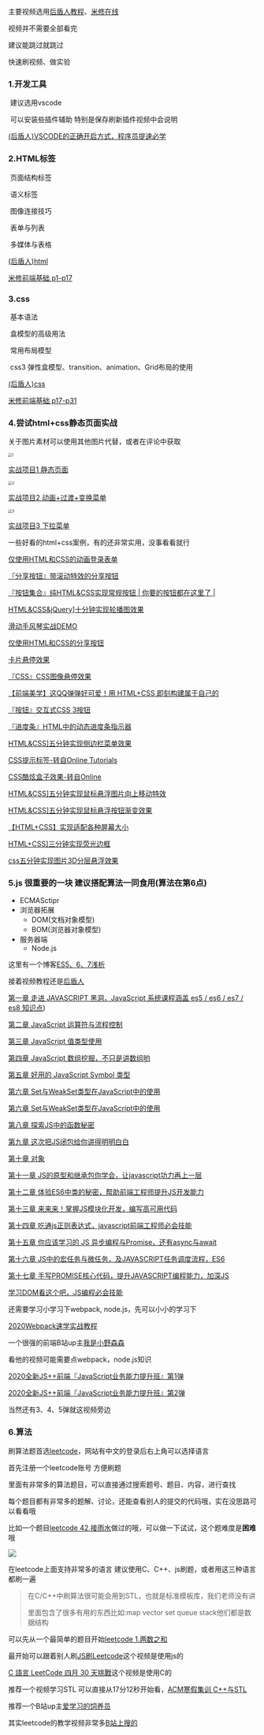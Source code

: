 

主要视频选用[后盾人教程](https://space.bilibili.com/282190994?from=search&seid=12608786908385243672)、[米修在线](https://space.bilibili.com/389008815?spm_id_from=333.788.b_765f7570696e666f.2)

视频并不需要全部看完

建议能跳过就跳过

快速刷视频、做实验

### 1.开发工具

​	建议选用vscode

​	可以安装些插件辅助 特别是保存刷新插件视频中会说明

[(后盾人)VSCODE的正确开启方式，程序员提速必学](https://www.bilibili.com/video/BV1V4411g7SR)



### 2.HTML标签

​	页面结构标签

​	语义标签

​	图像连接技巧

​	表单与列表

​	多媒体与表格

[(后盾人)html](https://space.bilibili.com/282190994/channel/detail?cid=95161)

[米修前端基础 p1-p17](https://www.bilibili.com/video/BV1nJ411R7Db)



### 3.css

​	基本语法

​	盒模型的高级用法

​	常用布局模型

​	css3 弹性盒模型、transition、animation、Grid布局的使用

[(后盾人)css](https://space.bilibili.com/282190994/channel/detail?cid=95160)

[米修前端基础 p17-p31](https://www.bilibili.com/video/BV1nJ411R7Db)





### 4.尝试html+css静态页面实战

关于图片素材可以使用其他图片代替，或者在评论中获取

<img src="./images/1.png" alt="1" style="zoom:50%;" />

[实战项目1 静态页面](https://www.bilibili.com/video/BV1oJ411j7M1)

<img src="./images/2.png" alt="2" style="zoom: 50%;" />

[实战项目2 动画+过渡+变换菜单](https://www.bilibili.com/video/BV12J411V7wq)






<img src="./images/3.png" alt="3" style="zoom:50%;" />

[实战项目3 下拉菜单](https://www.bilibili.com/video/BV13J41157GR)





一些好看的html+css案例，有的还非常实用，没事看看就行

[仅使用HTML和CSS的动画登录表单](https://www.bilibili.com/video/BV1KE411y7CZ)

[『分享按钮』带滚动特效的分享按钮](https://www.bilibili.com/video/BV14t411F7zt)

[『按钮集合』纯HTML&CSS实现常规按钮 | 你要的按钮都在这里了 |](https://www.bilibili.com/video/BV1Gt411P72u)

[HTML&CSS&jQuery\]十分钟实现轮播图效果](https://www.bilibili.com/video/BV114411A7fA)

[滑动手风琴实战DEMO](https://www.bilibili.com/video/BV117411r7pF)

[仅使用HTML和CSS的分享按钮](https://www.bilibili.com/video/BV1EJ411D77o)

[卡片悬停效果](https://www.bilibili.com/video/BV1dK4y1C7Vy)

[『CSS』CSS图像悬停效果](https://www.bilibili.com/video/BV1YJ411w7eW)

[【前端美学】这QQ弹弹好可爱！用 HTML+CSS 即刻构建属于自己的](https://www.bilibili.com/video/BV1Fk4y1R77R)

[『按钮』交互式CSS 3按钮](https://www.bilibili.com/video/BV14E411B7iL)

[『进度条』HTML中的动态进度条指示器](https://www.bilibili.com/video/BV1tE411B7FG)

[HTML&CSS\]五分钟实现侧边栏菜单效果](https://www.bilibili.com/video/BV19t411n7MZ)

[CSS提示标签-转自Online Tutorials](https://www.bilibili.com/video/BV1st41177Mq)

[CSS酷炫盒子效果-转自Online](https://www.bilibili.com/video/BV1ot411E7Bg)

[HTML&CSS\]五分钟实现鼠标悬浮图片向上移动特效](https://www.bilibili.com/video/BV1Yt41137qN)

[HTML&CSS\]五分钟实现鼠标悬浮按钮渐变效果](https://www.bilibili.com/video/BV184411F7s1)

[【HTML+CSS】实现适配各种屏幕大小](https://www.bilibili.com/video/BV1d4411Y7Qm)

[HTML+CSS\]三分钟实现荧光边框](https://www.bilibili.com/video/BV1Sb411T7z6)

[css五分钟实现图片3D分层悬浮效果](https://www.bilibili.com/video/BV1mb411i77n)

### 5.js 很重要的一块 建议搭配算法一同食用(算法在第6点)

+ ECMASctipr
+ 浏览器拓展
  + DOM(文档对象模型)
  + BOM(浏览器对象模型)
+ 服务器端
  + Node.js

这里有一个博客[ES5、6、7浅析](https://www.cnblogs.com/zhanghua-zh/p/10652712.html)



接着视频教程还是[后盾人](https://space.bilibili.com/282190994/video)

[第一章 走进 JAVASCRIPT 黑洞，JavaScript 系统课程涵盖 es5 / es6 / es7 / es8 知识点](https://www.bilibili.com/video/BV1yE411y7QZ))



[第二章 JavaScript 运算符与流程控制](https://www.bilibili.com/video/BV1UE411b7Yu)



[第三章 JavaScript 值类型使用](https://www.bilibili.com/video/BV12E411q7KX)



[第四章 JavaScript 数组挖掘，不只是讲数组哟](https://www.bilibili.com/video/BV1nE411q73o)



[第五章 好用的 JavaScript Symbol 类型](https://www.bilibili.com/video/BV1dE411v7mx)





[第六章 Set与WeakSet类型在JavaScript中的使用](https://www.bilibili.com/video/BV1XE411Y71t)





[第六章 Set与WeakSet类型在JavaScript中的使用](https://www.bilibili.com/video/BV1XE411Y71t)



[第八章 探索JS中的函数秘密](https://www.bilibili.com/video/BV14J41117Yu)





[第九章 这次把JS闭包给你讲得明明白白](https://www.bilibili.com/video/BV1YJ411R7ap)



[第十章 对象](https://www.bilibili.com/video/BV1sJ411z7Gg)



[第十一章 JS的原型和继承包你学会，让javascript功力再上一层](https://www.bilibili.com/video/BV17J411y7XZ)



[第十二章 体验ES6中类的秘密，帮助前端工程师提升JS开发能力](https://www.bilibili.com/video/BV1vJ411k7ZP)



[第十三章 来来来！掌握JS模块化开发，编写高可用代码](https://www.bilibili.com/video/BV1jJ411r7nb)



[第十四章 吃通js正则表达式，javascript前端工程师必会技能](https://www.bilibili.com/video/BV12J41147fC)



[第十五章 你应该学习的 JS 异步编程与Promise，还有async与await](https://www.bilibili.com/video/BV15J411G7FG)



[第十六章 JS中的宏任务与微任务，及JAVASCRIPT任务调度流程，ES6](https://www.bilibili.com/video/BV1eJ41177Rg)



[第十七章 手写PROMISE核心代码，提升JAVASCRIPT编程能力，加深JS](https://www.bilibili.com/video/BV137411e7KA)



[学习DOM看这个吧，JS编程必会技能](https://www.bilibili.com/video/BV1TC4y1p79u)





还需要学习小学习下webpack, node.js，先可以小小的学习下

[2020Webpack速学实战教程](https://www.bilibili.com/video/BV1gA411B7M2)



一个很强的前端B站up主[我是小野森森](https://space.bilibili.com/378372969/)

看他的视频可能需要点webpack，node.js知识

[2020全新JS++前端『JavaScript业务能力提升班』第1弹](https://www.bilibili.com/video/BV1m7411z7LH)

[2020全新JS++前端『JavaScript业务能力提升班』第2弹](https://www.bilibili.com/video/BV1t7411B7Pk)

当然还有3、4、5弹就这视频旁边



### 6.算法

刷算法题首选[leetcode](https://leetcode-cn.com/problemset/all/)，网站有中文的登录后右上角可以选择语言

首先注册一个leetcode账号  方便刷题

里面有非常多的算法题目，可以直接通过搜索题号、题目、内容，进行查找

每个题目都有非常多的题解、讨论，还能查看别人的提交的代码哦，实在没思路可以看看哦

比如一个题目[leetcode 42.接雨水](https://leetcode-cn.com/problems/trapping-rain-water/)做过的哦，可以做一下试试，这个题难度是**困难**哦

![](https://assets.leetcode-cn.com/aliyun-lc-upload/uploads/2018/10/22/rainwatertrap.png)



在leetcode上面支持非常多的语言  建议使用C、C++、js刷题，或者用这三种语言都刷一遍

>在C/C++中刷算法很可能会用到STL，也就是标准模板库，我们老师没有讲
>
>里面包含了很多有用的东西比如:map vector set queue stack他们都是数据结构



可以先从一个最简单的题目开始[leetcode 1.两数之和](https://leetcode-cn.com/problems/two-sum/)



最开始可以跟着别人刷[JS刷Leetcode](https://www.bilibili.com/video/BV16K411K7Cy?p=1)这个视频是使用js的



[C 語言 LeetCode 四月 30 天挑戰](https://www.bilibili.com/video/BV1zp4y1a7Fz?p=1)这个视频是使用C的



推荐一个视频学习STL 可以直接从17分12秒开始看，[ACM寒假集训 C++与STL](https://www.bilibili.com/video/BV1mU4y147vx)







推荐一个B站up主[爱学习的饲养员](https://space.bilibili.com/31337561/video?tid=0&page=2&keyword=&order=pubdate)





其实leetcode的教学视频非常多[B站上搜的](https://search.bilibili.com/video?keyword=leetcode)

